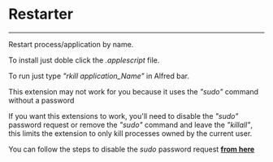 Restarter
=================

***
Restart process/application by name. 

To install just doble click the *.applescript* file.

To run just type *"rkill application_Name"* in Alfred bar.

This extension may not work for you because it uses the *"sudo"* command without a password

If you want this extensions to work, you'll need to disable the *"sudo"* password request or remove the *"sudo"* command and leave the *"killall"*, this limits the extension to only kill processes owned by the current user.

You can follow the steps to disable the *sudo* password request **[from here][macworld]**


[macworld]: http://hints.macworld.com/article.php?story=20021202054815892 "LINK"